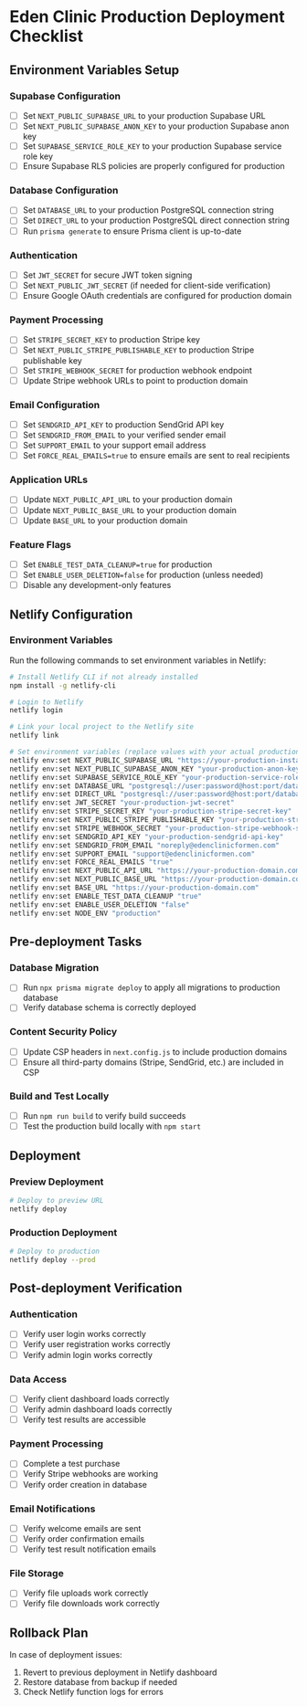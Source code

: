 # Eden Clinic Production Deployment Checklist

## Environment Variables Setup

### Supabase Configuration
- [ ] Set `NEXT_PUBLIC_SUPABASE_URL` to your production Supabase URL
- [ ] Set `NEXT_PUBLIC_SUPABASE_ANON_KEY` to your production Supabase anon key
- [ ] Set `SUPABASE_SERVICE_ROLE_KEY` to your production Supabase service role key
- [ ] Ensure Supabase RLS policies are properly configured for production

### Database Configuration
- [ ] Set `DATABASE_URL` to your production PostgreSQL connection string
- [ ] Set `DIRECT_URL` to your production PostgreSQL direct connection string
- [ ] Run `prisma generate` to ensure Prisma client is up-to-date

### Authentication
- [ ] Set `JWT_SECRET` for secure JWT token signing
- [ ] Set `NEXT_PUBLIC_JWT_SECRET` (if needed for client-side verification)
- [ ] Ensure Google OAuth credentials are configured for production domain

### Payment Processing
- [ ] Set `STRIPE_SECRET_KEY` to production Stripe key
- [ ] Set `NEXT_PUBLIC_STRIPE_PUBLISHABLE_KEY` to production Stripe publishable key
- [ ] Set `STRIPE_WEBHOOK_SECRET` for production webhook endpoint
- [ ] Update Stripe webhook URLs to point to production domain

### Email Configuration
- [ ] Set `SENDGRID_API_KEY` to production SendGrid API key
- [ ] Set `SENDGRID_FROM_EMAIL` to your verified sender email
- [ ] Set `SUPPORT_EMAIL` to your support email address
- [ ] Set `FORCE_REAL_EMAILS=true` to ensure emails are sent to real recipients

### Application URLs
- [ ] Update `NEXT_PUBLIC_API_URL` to your production domain
- [ ] Update `NEXT_PUBLIC_BASE_URL` to your production domain
- [ ] Update `BASE_URL` to your production domain

### Feature Flags
- [ ] Set `ENABLE_TEST_DATA_CLEANUP=true` for production
- [ ] Set `ENABLE_USER_DELETION=false` for production (unless needed)
- [ ] Disable any development-only features

## Netlify Configuration

### Environment Variables
Run the following commands to set environment variables in Netlify:

```bash
# Install Netlify CLI if not already installed
npm install -g netlify-cli

# Login to Netlify
netlify login

# Link your local project to the Netlify site
netlify link

# Set environment variables (replace values with your actual production values)
netlify env:set NEXT_PUBLIC_SUPABASE_URL "https://your-production-instance.supabase.co"
netlify env:set NEXT_PUBLIC_SUPABASE_ANON_KEY "your-production-anon-key"
netlify env:set SUPABASE_SERVICE_ROLE_KEY "your-production-service-role-key"
netlify env:set DATABASE_URL "postgresql://user:password@host:port/database"
netlify env:set DIRECT_URL "postgresql://user:password@host:port/database"
netlify env:set JWT_SECRET "your-production-jwt-secret"
netlify env:set STRIPE_SECRET_KEY "your-production-stripe-secret-key"
netlify env:set NEXT_PUBLIC_STRIPE_PUBLISHABLE_KEY "your-production-stripe-publishable-key"
netlify env:set STRIPE_WEBHOOK_SECRET "your-production-stripe-webhook-secret"
netlify env:set SENDGRID_API_KEY "your-production-sendgrid-api-key"
netlify env:set SENDGRID_FROM_EMAIL "noreply@edenclinicformen.com"
netlify env:set SUPPORT_EMAIL "support@edenclinicformen.com"
netlify env:set FORCE_REAL_EMAILS "true"
netlify env:set NEXT_PUBLIC_API_URL "https://your-production-domain.com"
netlify env:set NEXT_PUBLIC_BASE_URL "https://your-production-domain.com"
netlify env:set BASE_URL "https://your-production-domain.com"
netlify env:set ENABLE_TEST_DATA_CLEANUP "true"
netlify env:set ENABLE_USER_DELETION "false"
netlify env:set NODE_ENV "production"
```

## Pre-deployment Tasks

### Database Migration
- [ ] Run `npx prisma migrate deploy` to apply all migrations to production database
- [ ] Verify database schema is correctly deployed

### Content Security Policy
- [ ] Update CSP headers in `next.config.js` to include production domains
- [ ] Ensure all third-party domains (Stripe, SendGrid, etc.) are included in CSP

### Build and Test Locally
- [ ] Run `npm run build` to verify build succeeds
- [ ] Test the production build locally with `npm start`

## Deployment

### Preview Deployment
```bash
# Deploy to preview URL
netlify deploy
```

### Production Deployment
```bash
# Deploy to production
netlify deploy --prod
```

## Post-deployment Verification

### Authentication
- [ ] Verify user login works correctly
- [ ] Verify user registration works correctly
- [ ] Verify admin login works correctly

### Data Access
- [ ] Verify client dashboard loads correctly
- [ ] Verify admin dashboard loads correctly
- [ ] Verify test results are accessible

### Payment Processing
- [ ] Complete a test purchase
- [ ] Verify Stripe webhooks are working
- [ ] Verify order creation in database

### Email Notifications
- [ ] Verify welcome emails are sent
- [ ] Verify order confirmation emails
- [ ] Verify test result notification emails

### File Storage
- [ ] Verify file uploads work correctly
- [ ] Verify file downloads work correctly

## Rollback Plan

In case of deployment issues:
1. Revert to previous deployment in Netlify dashboard
2. Restore database from backup if needed
3. Check Netlify function logs for errors

